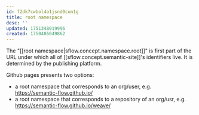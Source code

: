 ```yaml
---
id: f2dk7cwbol4o1jsnd0cun1g
title: root namespace
desc: ''
updated: 1751348019996
created: 1750486049862
---
```



The "[[root namespace|sflow.concept.namespace.root]]" is first part of the URL under which all of [[sflow.concept.semantic-site]]'s identifiers live. It is determined by the publishing platform.

Github pages presents two options:

- a root namespace that corresponds to an org/user, e.g. https://semantic-flow.github.io/
- a root namespace that corresponds to a repository of an org/usr, e.g. https://semantic-flow.github.io/weave/
